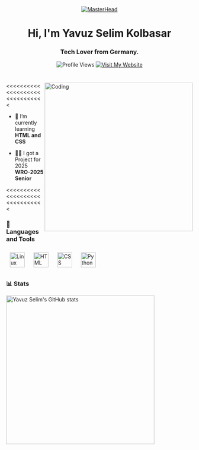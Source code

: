 <div align="center">
  <a href="https://yavuzselimkolbasar.io">
    <img src="https://c.tenor.com/XgAG1LXjpcYAAAAd/apartamento-qualquer-banner-banner.gif" alt="MasterHead">
  </a>
</div>

<h1 align="center">Hi, I'm Yavuz Selim Kolbasar</h1>
<h3 align="center">Tech Lover from Germany.</h3>
<div align="center">
  <img src="https://komarev.com/ghpvc/?username=yavuzselimkolbasar&style=for-the-badge&color=blue" alt="Profile Views"/>
  <a href="https://yavuzselimkolbasar.com">
    <img src="https://img.shields.io/badge/Visit-My%20Website-blue?style=for-the-badge&color=red" alt="Visit My Website"/>
  </a>
</div>

#

<img align="right" alt="Coding" width="400" src="https://adeels.ca/assets/images/github.gif](https://media1.tenor.com/m/y-cCxl8uEw0AAAAC/yetopen.gif">

<<<<<<<<<<<<<<<<<<<<<<<<<<<<<<<

- :seedling: I’m currently learning **HTML and CSS**

- :man_technologist: I got a Project for 2025 **WRO-2025 Senior**


<<<<<<<<<<<<<<<<<<<<<<<<<<<<<<<

<div align="left">
  <h3>🧰 Languages and Tools</h3>
</div>
<div align="leftr">
  <img alt="Linux" width="40px" src="https://cdn.jsdelivr.net/gh/devicons/devicon/icons/linux/linux-original.svg" 
       style="margin: 10px;" />
  <img alt="HTML" width="40px" src="https://cdn.jsdelivr.net/gh/devicons/devicon/icons/html5/html5-plain.svg" 
       style="margin: 10px;" />
  <img alt="CSS" width="40px" src="https://cdn.jsdelivr.net/gh/devicons/devicon/icons/css3/css3-plain.svg" 
       style="margin: 10px;" />
  <img alt="Python" width="40px" src="https://cdn.jsdelivr.net/gh/devicons/devicon/icons/python/python-plain.svg" 
       style="margin: 10px;" />
</div>

### 📊 Stats

<img src="https://github-readme-stats.vercel.app/api?username=yavuzselimkolbasar&show_icons=true&theme=gruvbox" alt="Yavuz Selim's GitHub stats" width="400">

